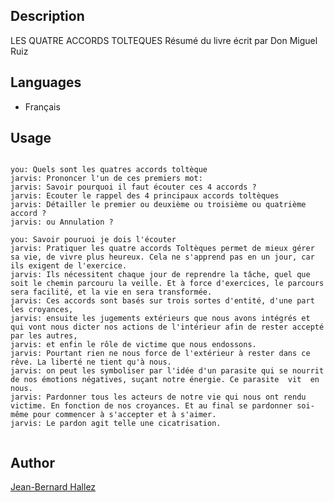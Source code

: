<!---
IMPORTANT
=========
This README.md is displayed in the WebStore as well as within Jarvis app
Please do not change the structure of this file
Fill-in Description, Usage & Author sections
Make sure to rename the [en] folder into the language code your plugin is written in (ex: fr, es, de, it...)
For multi-language plugin:
- clone the language directory and translate commands/functions.sh
- optionally write the Description / Usage sections in several languages
-->
## Description

LES QUATRE ACCORDS TOLTEQUES
Résumé du livre
écrit par Don Miguel Ruiz


## Languages

* Français


## Usage
```

you: Quels sont les quatres accords toltèque
jarvis: Prononcer l'un de ces premiers mot:
jarvis: Savoir pourquoi il faut écouter ces 4 accords ?
jarvis: Ecouter le rappel des 4 principaux accords toltèques
jarvis: Détailler le premier ou deuxième ou troisième ou quatrième accord ?
jarvis: ou Annulation ?

you: Savoir pouruoi je dois l'écouter
jarvis: Pratiquer les quatre accords Toltèques permet de mieux gérer sa vie, de vivre plus heureux. Cela ne s'apprend pas en un jour, car ils exigent de l'exercice.
jarvis: Ils nécessitent chaque jour de reprendre la tâche, quel que soit le chemin parcouru la veille. Et à force d'exercices, le parcours sera facilité, et la vie en sera transformée.
jarvis: Ces accords sont basés sur trois sortes d'entité, d'une part les croyances,
jarvis: ensuite les jugements extérieurs que nous avons intégrés et qui vont nous dicter nos actions de l'intérieur afin de rester accepté par les autres,
jarvis: et enfin le rôle de victime que nous endossons.
jarvis: Pourtant rien ne nous force de l'extérieur à rester dans ce rêve. La liberté ne tient qu'à nous.
jarvis: on peut les symboliser par l'idée d'un parasite qui se nourrit de nos émotions négatives, suçant notre énergie. Ce parasite  vit  en nous.
jarvis: Pardonner tous les acteurs de notre vie qui nous ont rendu victime. En fonction de nos croyances. Et au final se pardonner soi-même pour commencer à s'accepter et à s'aimer.
jarvis: Le pardon agit telle une cicatrisation.


```

## Author
[Jean-Bernard Hallez](https://github.com/Jean-Bernard-Hallez/jarvis-4accordstoltèques)


